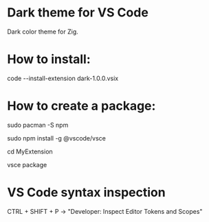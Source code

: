# Dark theme for VS Code
Dark color theme for Zig.

# How to install:
code --install-extension dark-1.0.0.vsix

# How to create a package:
sudo pacman -S npm

sudo npm install -g @vscode/vsce

cd MyExtension

vsce package

# VS Code syntax inspection
CTRL + SHIFT + P -> "Developer: Inspect Editor Tokens and Scopes"
